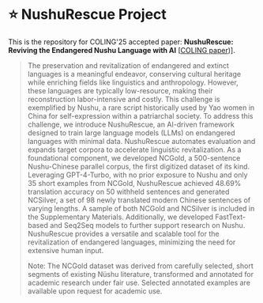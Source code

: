 # :star: NushuRescue Project

This is the repository for COLING'25 accepted paper: **NushuRescue: Reviving the Endangered Nushu Language with AI** [[COLING paper](https://arxiv.org/abs/2412.00218))].

> The preservation and revitalization of endangered and extinct languages is a meaningful endeavor, conserving cultural heritage while enriching fields like linguistics and anthropology. However, these languages are typically low-resource, making their reconstruction labor-intensive and costly. This challenge is exemplified by Nushu, a rare script historically used by Yao women in China for self-expression within a patriarchal society. To address this challenge, we introduce NushuRescue, an AI-driven framework designed to train large language models (LLMs) on endangered languages with minimal data. NushuRescue automates evaluation and expands target corpora to accelerate linguistic revitalization. As a foundational component, we developed NCGold, a 500-sentence Nushu-Chinese parallel corpus, the first digitized dataset of its kind. Leveraging GPT-4-Turbo, with no prior exposure to Nushu and only 35 short examples from NCGold, NushuRescue achieved 48.69% translation accuracy on 50 withheld sentences and generated NCSilver, a set of 98 newly translated modern Chinese sentences of varying lengths. A sample of both NCGold and NCSilver is included in the Supplementary Materials. Additionally, we developed FastText-based and Seq2Seq models to further support research on Nushu. NushuRescue provides a versatile and scalable tool for the revitalization of endangered languages, minimizing the need for extensive human input.
>
> Note: The NCGold dataset was derived from carefully selected, short segments of existing Nüshu literature, transformed and annotated for academic research under fair use. Selected annotated examples are available upon request for academic use.

